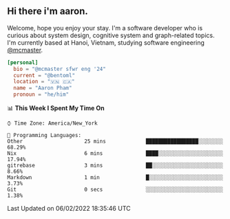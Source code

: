 <h2><b>Hi there i'm aaron. </b></h2>

Welcome, hope you enjoy your stay. I'm a software developer who is curious about system design, cognitive system and graph-related topics. I'm currently based at Hanoi, Vietnam, studying software engineering [@mcmaster](https://www.mcmaster.ca/).

```toml
[personal]
  bio = "@mcmaster sfwr eng '24"
  current = "@bentoml"
  location = "🇻🇳 🇨🇦"
  name = "Aaron Pham"
  pronoun = "he/him"
```
<!--<img src="https://github-readme-stats.vercel.app/api?username=aarnphm&show_icons=true&count_private=true&theme=dark" height="170"/>-->
<!--<img src="https://github-readme-stats.vercel.app/api/top-langs/?username=aarnphm&layout=compact&hide=css&theme=dark" height="170" />-->

<!--START_SECTION:waka-->
📊 **This Week I Spent My Time On** 

```text
⌚︎ Time Zone: America/New_York

💬 Programming Languages: 
Other                    25 mins             █████████████████░░░░░░░░   68.29% 
Nix                      6 mins              ████░░░░░░░░░░░░░░░░░░░░░   17.94% 
gitrebase                3 mins              ██░░░░░░░░░░░░░░░░░░░░░░░   8.66% 
Markdown                 1 min               █░░░░░░░░░░░░░░░░░░░░░░░░   3.73% 
Git                      0 secs              ░░░░░░░░░░░░░░░░░░░░░░░░░   1.38%

```


 Last Updated on 06/02/2022 18:35:46 UTC
<!--END_SECTION:waka-->
